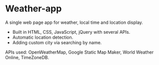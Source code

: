 # Weather-app

A single web page app for weather, local time and location display.

- Built in HTML, CSS, JavaScript, jQuery with several APIs.
- Automatic location detection.
- Adding custom city via searching by name.


APIs used:
OpenWeatherMap, Google Static Map Maker, World Weather Online, TimeZoneDB.


